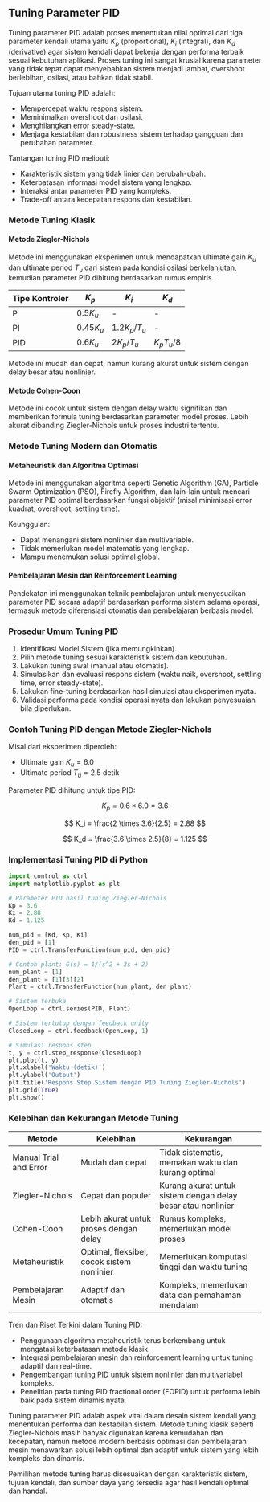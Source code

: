 ## Tuning Parameter PID

Tuning parameter PID adalah proses menentukan nilai optimal dari tiga parameter kendali utama yaitu $K_p$ (proportional), $K_i$ (integral), dan $K_d$ (derivative) agar sistem kendali dapat bekerja dengan performa terbaik sesuai kebutuhan aplikasi. Proses tuning ini sangat krusial karena parameter yang tidak tepat dapat menyebabkan sistem menjadi lambat, overshoot berlebihan, osilasi, atau bahkan tidak stabil.

Tujuan utama tuning PID adalah:

- Mempercepat waktu respons sistem.
- Meminimalkan overshoot dan osilasi.
- Menghilangkan error steady-state.
- Menjaga kestabilan dan robustness sistem terhadap gangguan dan perubahan parameter.

Tantangan tuning PID meliputi:

- Karakteristik sistem yang tidak linier dan berubah-ubah.
- Keterbatasan informasi model sistem yang lengkap.
- Interaksi antar parameter PID yang kompleks.
- Trade-off antara kecepatan respons dan kestabilan.

### Metode Tuning Klasik

#### Metode Ziegler-Nichols

Metode ini menggunakan eksperimen untuk mendapatkan ultimate gain $K_u$ dan ultimate period $T_u$ dari sistem pada kondisi osilasi berkelanjutan, kemudian parameter PID dihitung berdasarkan rumus empiris.

| Tipe Kontroler | $K_p$      | $K_i$           | $K_d$         |
| -------------- | ---------- | --------------- | ------------- |
| P              | $0.5 K_u$  | -               | -             |
| PI             | $0.45 K_u$ | $1.2 K_p / T_u$ | -             |
| PID            | $0.6 K_u$  | $2 K_p / T_u$   | $K_p T_u / 8$ |

Metode ini mudah dan cepat, namun kurang akurat untuk sistem dengan delay besar atau nonlinier.

#### Metode Cohen-Coon

Metode ini cocok untuk sistem dengan delay waktu signifikan dan memberikan formula tuning berdasarkan parameter model proses. Lebih akurat dibanding Ziegler-Nichols untuk proses industri tertentu.

### Metode Tuning Modern dan Otomatis

#### Metaheuristik dan Algoritma Optimasi

Metode ini menggunakan algoritma seperti Genetic Algorithm (GA), Particle Swarm Optimization (PSO), Firefly Algorithm, dan lain-lain untuk mencari parameter PID optimal berdasarkan fungsi objektif (misal minimisasi error kuadrat, overshoot, settling time).

Keunggulan:

- Dapat menangani sistem nonlinier dan multivariable.
- Tidak memerlukan model matematis yang lengkap.
- Mampu menemukan solusi optimal global.

#### Pembelajaran Mesin dan Reinforcement Learning

Pendekatan ini menggunakan teknik pembelajaran untuk menyesuaikan parameter PID secara adaptif berdasarkan performa sistem selama operasi, termasuk metode diferensiasi otomatis dan pembelajaran berbasis model.

### Prosedur Umum Tuning PID

1. Identifikasi Model Sistem (jika memungkinkan).
2. Pilih metode tuning sesuai karakteristik sistem dan kebutuhan.
3. Lakukan tuning awal (manual atau otomatis).
4. Simulasikan dan evaluasi respons sistem (waktu naik, overshoot, settling time, error steady-state).
5. Lakukan fine-tuning berdasarkan hasil simulasi atau eksperimen nyata.
6. Validasi performa pada kondisi operasi nyata dan lakukan penyesuaian bila diperlukan.

### Contoh Tuning PID dengan Metode Ziegler-Nichols

Misal dari eksperimen diperoleh:

- Ultimate gain $K_u = 6.0$
- Ultimate period $T_u = 2.5$ detik

Parameter PID dihitung untuk tipe PID:

$$
K_p = 0.6 \times 6.0 = 3.6
$$

$$
K_i = \frac{2 \times 3.6}{2.5} = 2.88
$$

$$
K_d = \frac{3.6 \times 2.5}{8} = 1.125
$$

### Implementasi Tuning PID di Python

```python
import control as ctrl
import matplotlib.pyplot as plt

# Parameter PID hasil tuning Ziegler-Nichols
Kp = 3.6
Ki = 2.88
Kd = 1.125

num_pid = [Kd, Kp, Ki]
den_pid = [1]
PID = ctrl.TransferFunction(num_pid, den_pid)

# Contoh plant: G(s) = 1/(s^2 + 3s + 2)
num_plant = [1]
den_plant = [1][3][2]
Plant = ctrl.TransferFunction(num_plant, den_plant)

# Sistem terbuka
OpenLoop = ctrl.series(PID, Plant)

# Sistem tertutup dengan feedback unity
ClosedLoop = ctrl.feedback(OpenLoop, 1)

# Simulasi respons step
t, y = ctrl.step_response(ClosedLoop)
plt.plot(t, y)
plt.xlabel('Waktu (detik)')
plt.ylabel('Output')
plt.title('Respons Step Sistem dengan PID Tuning Ziegler-Nichols')
plt.grid(True)
plt.show()
```

### Kelebihan dan Kekurangan Metode Tuning

| Metode                 | Kelebihan                                  | Kekurangan                                                   |
| ---------------------- | ------------------------------------------ | ------------------------------------------------------------ |
| Manual Trial and Error | Mudah dan cepat                            | Tidak sistematis, memakan waktu dan kurang optimal           |
| Ziegler-Nichols        | Cepat dan populer                          | Kurang akurat untuk sistem dengan delay besar atau nonlinier |
| Cohen-Coon             | Lebih akurat untuk proses dengan delay     | Rumus kompleks, memerlukan model proses                      |
| Metaheuristik          | Optimal, fleksibel, cocok sistem nonlinier | Memerlukan komputasi tinggi dan waktu tuning                 |
| Pembelajaran Mesin     | Adaptif dan otomatis                       | Kompleks, memerlukan data dan pemahaman mendalam             |

Tren dan Riset Terkini dalam Tuning PID:

- Penggunaan algoritma metaheuristik terus berkembang untuk mengatasi keterbatasan metode klasik.
- Integrasi pembelajaran mesin dan reinforcement learning untuk tuning adaptif dan real-time.
- Pengembangan tuning PID untuk sistem nonlinier dan multivariabel kompleks.
- Penelitian pada tuning PID fractional order (FOPID) untuk performa lebih baik pada sistem dinamis nyata.

Tuning parameter PID adalah aspek vital dalam desain sistem kendali yang menentukan performa dan kestabilan sistem. Metode tuning klasik seperti Ziegler-Nichols masih banyak digunakan karena kemudahan dan kecepatan, namun metode modern berbasis optimasi dan pembelajaran mesin menawarkan solusi lebih optimal dan adaptif untuk sistem yang lebih kompleks dan dinamis.

Pemilihan metode tuning harus disesuaikan dengan karakteristik sistem, tujuan kendali, dan sumber daya yang tersedia agar hasil kendali optimal dan handal.

